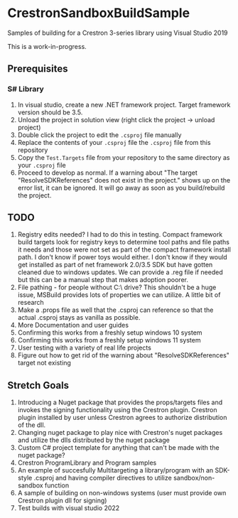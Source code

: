 # CrestronSandboxBuildSample

Samples of building for a Crestron 3-series library using Visual Studio 2019

This is a work-in-progress.

## Prerequisites
### S# Library
1) In visual studio, create a new .NET framework project. Target framework version should be 3.5.
2) Unload the project in solution view (right click the project -> unload project)
3) Double click the project to edit the `.csproj` file manually
4) Replace the contents of your `.csproj` file the `.csproj` file from this repository
5) Copy the `Test.Targets` file from your repository to the same directory as your `.csproj` file
6) Proceed to develop as normal. If a warning about "The target "ResolveSDKReferences" does not exist in the project." shows up on the error list, it can be ignored. It will go away as soon as you build/rebuild the project.

## TODO

1) Registry edits needed? I had to do this in testing. Compact framework build targets look for registry keys to determine tool paths and file paths it needs and those were not set as part of the compact framework install path. I don't know if power toys would either. I don't know if they would get installed as part of net framework 2.0/3.5 SDK but have gotten cleaned due to windows updates. We can provide a .reg file if needed but this can be a manual step that makes adoption poorer.
2) File pathing - for people without C:\ drive? This shouldn't be a huge issue, MSBuild provides lots of properties we can utilize. A little bit of research
3) Make a .props file as well that the .csproj can reference so that the actual .csproj stays as vanilla as possible.
4) More Documentation and user guides
5) Confirming this works from a freshly setup windows 10 system
6) Confirming this works from a freshly setup windows 11 system
7) User testing with a variety of real life projects
8) Figure out how to get rid of the warning about "ResolveSDKReferences" target not existing
  
## Stretch Goals

1) Introducing a Nuget package that provides the props/targets files and invokes the signing functionality using the Crestron plugin. Crestron plugin installed by user unless Crestron agrees to authorize distribution of the dll.
2) Changing nuget package to play nice with Crestron's nuget packages and utilize the dlls distributed by the nuget package
3) Custom C# project template for anything that can't be made with the nuget package?
4) Crestron ProgramLibrary and Program samples
5) An example of succesfully Multitargeting a library/program with an SDK-style .csproj and having compiler directives to utilize sandbox/non-sandbox function
6) A sample of building on non-windows systems (user must provide own Crestron plugin dll for signing)
7) Test builds with visual studio 2022

